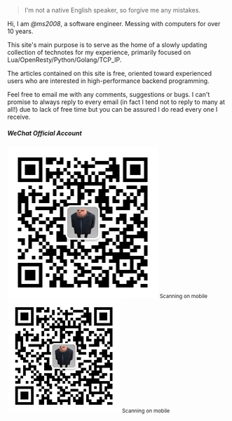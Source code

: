 > I'm not a native English speaker, so forgive me any mistakes.

Hi, I am *@ms2008*, a software engineer. Messing with computers for over 10 years.

This site's main purpose is to serve as the home of a slowly updating collection of technotes for my experience, primarily focused on Lua/OpenResty/Python/Golang/TCP_IP.

The articles contained on this site is free, oriented toward experienced users who are interested in high-performance backend programming.

Feel free to email me with any comments, suggestions or bugs. I can't promise to always reply to every email (in fact I tend not to reply to many at all!) due to lack of free time but you can be assured I do read every one I receive.

##### WeChat Official Account

<div class="visible-md visible-lg">
    <img src="/img/wechat-344.jpg" width="344" />
    <small class="img-hint">Scanning on mobile</small>
</div>
<div class="visible-xs visible-sm">
    <img src="/img/wechat-258.jpg" width="258" />
    <small class="img-hint">Scanning on mobile</small>
</div>
